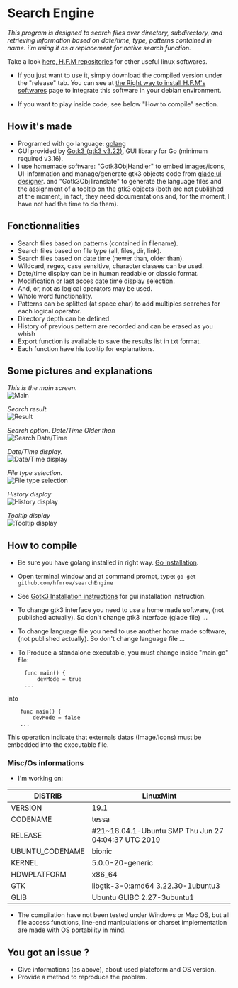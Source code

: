 # Search Engine
*This program is designed to search files over directory, subdirectory, and retrieving information based on date/time, type, patterns contained in name. i'm using it as a replacement for native search function.*

Take a look [here, H.F.M repositories](https://github.com/hfmrow/) for other useful linux softwares.

- If you just want to use it, simply download the compiled version under the "release" tab. You can see at [the Right way to install H.F.M's softwares](https://github.com/hfmrow/instHFMsofts) page to integrate this software in your debian environment.
	
- If you want to play inside code, see below "How to compile" section.

## How it's made
- Programed with go language: [golang](https://golang.org/doc/) 
- GUI provided by [Gotk3 (gtk3 v3.22)](https://github.com/gotk3/gotk3), GUI library for Go (minimum required v3.16).
- I use homemade software: "Gotk3ObjHandler" to embed images/icons, UI-information and manage/generate gtk3 objects code from [glade ui designer](https://glade.gnome.org/). and "Gotk3ObjTranslate" to generate the language files and the assignment of a tooltip on the gtk3 objects (both are not published at the moment, in fact, they need documentations and, for the moment, I have not had the time to do them).

## Fonctionnalities
- Search files based on patterns (contained in filename).
- Search files based on file type (all, files, dir, link).
- Search files based on date time (newer than, older than).
- Wildcard, regex, case sensitive, character classes can be used.
- Date/time display can be in human readable or classic format.
- Modification or last acces date time display selection.
- And, or, not as logical operators may be used.
- Whole word functionality.
- Patterns can be splitted (at space char) to add multiples searches for each logical operator.
- Directory depth can be defined.
- History of previous pettern are recorded and can be erased as you whish
- Export function is available to save the results list in txt format.
- Each function have his tooltip for explanations.

## Some pictures and explanations  

*This is the main screen.*  
![Main](readME-Pic/mainScr.png  "Main")  

*Search result.*  
![Result](readME-Pic/searchAction.png  "Result")  

*Search option. Date/Time Older than*  
![Search Date/Time](readME-Pic/olderThan.png  "Search Date/Time")  

*Date/Time display.*  
![Date/Time display](readME-Pic/modAccess.png  "Date/Time display")  

*File type selection.*  
![File type selection](readME-Pic/fileType.png  "File type selection")  

*History display*  
![History display](readME-Pic/histSearch.png  "History display")  

*Tooltip display*  
![Tooltip display](readME-Pic/tooltipDisp.png  "Tooltip display")  

## How to compile
- Be sure you have golang installed in right way. [Go installation](https://golang.org/doc/install).
- Open terminal window and at command prompt, type: `go get github.com/hfmrow/searchEngine`
- See [Gotk3 Installation instructions](https://github.com/gotk3/gotk3/wiki#installation) for gui installation instruction.
- To change gtk3 interface you need to use a home made software, (not published actually). So don't change gtk3 interface (glade file) ...
- To change language file you need to use another home made software, (not published actually). So don't change language file ...
- To Produce a standalone executable, you must change inside "main.go" file:

		func main() {
			devMode = true
		...
into

		func main() {
			devMode = false
		...

This operation indicate that externals datas (Image/Icons) must be embedded into the executable file.

### Misc/Os informations
- I'm working on:

| DISTRIB  | LinuxMint |
| -------- | --------- |
| VERSION  | 19.1  |
| CODENAME  | tessa  |
| RELEASE  | #21~18.04.1-Ubuntu SMP Thu Jun 27 04:04:37 UTC 2019  |
| UBUNTU_CODENAME  | bionic  |
| KERNEL  | 5.0.0-20-generic  |
| HDWPLATFORM  | x86_64  |
| GTK  | libgtk-3-0:amd64 3.22.30-1ubuntu3  |
| GLIB  | Ubuntu GLIBC 2.27-3ubuntu1  |

- The compilation have not been tested under Windows or Mac OS, but all file access functions, line-end manipulations or charset implementation are made with OS portability in mind.  

## You got an issue ?
- Give informations (as above), about used plateform and OS version.
- Provide a method to reproduce the problem.
